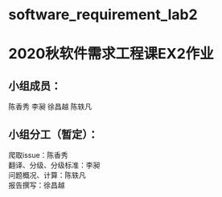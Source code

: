 # software_requirement_lab2
# 2020秋软件需求工程课EX2作业  
## 小组成员：  
陈香秀 李昶 徐昌越 陈轶凡  
## 小组分工（暂定）：   
爬取issue：陈香秀  
翻译、分级、分级标准：李昶  
问题概况、计算：陈轶凡  
报告撰写：徐昌越  
